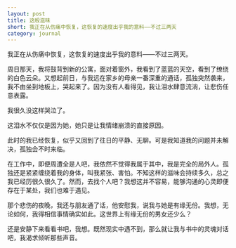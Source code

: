 ```yaml
---
layout: post
title: 这般滋味
short: 我正在从伤痛中恢复，这恢复的速度出乎我的意料——不过三两天
category: journal
---
```


我正在从伤痛中恢复，这恢复的速度出乎我的意料——不过三两天。

周日那天，我将鼓背到新的公寓，面对着窗外，我看到了蓝蓝的天空，看到了缭绕的白色云朵。又想起前日，与我远在家乡的母亲一番深重的通话，孤独突然袭来，我不由坐到地板上，哭起来了。因为没有人看得见，我让泪水肆意流淌，让悲伤任意表露。

我很久没这样哭泣了。

这泪水不仅仅是因为她，她只是让我情绪崩溃的直接原因。

此时的我已经恢复，似乎又回到了往日的平静、无聊。可是我知道我的问题并未解决，孤独会不时来临。

在工作中，即便周遭全是人吧，我依然不觉得我属于其中，我是完全的局外人。孤独还是紧紧缠绕着我的身体，叫我紧张、害怕。不知这样的滋味会持续多久，总之我已经历很久很久了。然而，去找个人吧？我想这并不容易，能够沟通的心灵即便存在于某处，我们也难于遇见。

那个悲伤的夜晚，我还与朋友通了话，他安慰我，说我与她是有缘无份。我想，无论如何，我得相信事情确实如此。这世界上有缘无份的男女还少么？

还是安静下来看看书吧，我想。既然现实中遇不到，那么就让我与书中的灵魂对话吧，我渴求倾听那些声音。
